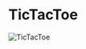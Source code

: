 # TicTacToe

![TicTacToe](https://user-images.githubusercontent.com/47429851/91454488-03152800-e84f-11ea-9f3c-6087ccac3408.gif)
